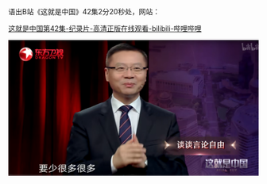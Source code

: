 语出B站《这就是中国》42集2分20秒处，网站：

[这就是中国第42集-纪录片-高清正版在线观看-bilibili-哔哩哔哩](https://www.bilibili.com/bangumi/play/ep301215?spm_id_from=333.337.0.0&from_spmid=666.25.episode.0)

![image](https://raw.githubusercontent.com/Daniel-zb/run/CtbofDaniel/%E5%BC%A0%E7%BB%B4%E4%B8%BA%E9%99%88%E5%B9%B3%E6%9B%B9%E4%B8%B0%E6%B3%BD%E7%AD%89%E7%9F%A5%E5%90%8D%E8%A8%80%E8%AE%BA%E6%94%B6%E9%9B%86/%E5%BC%A0%E7%BB%B4%E4%B8%BA/%E8%A5%BF%E6%96%B9%E7%9A%84%E8%A8%80%E8%AE%BA%E8%87%AA%E7%94%B1%E8%A6%81%E6%AF%94%E4%B8%AD%E5%9B%BD%E5%B0%91%E5%BE%88%E5%A4%9A%E5%BE%88%E5%A4%9A.jpg)
